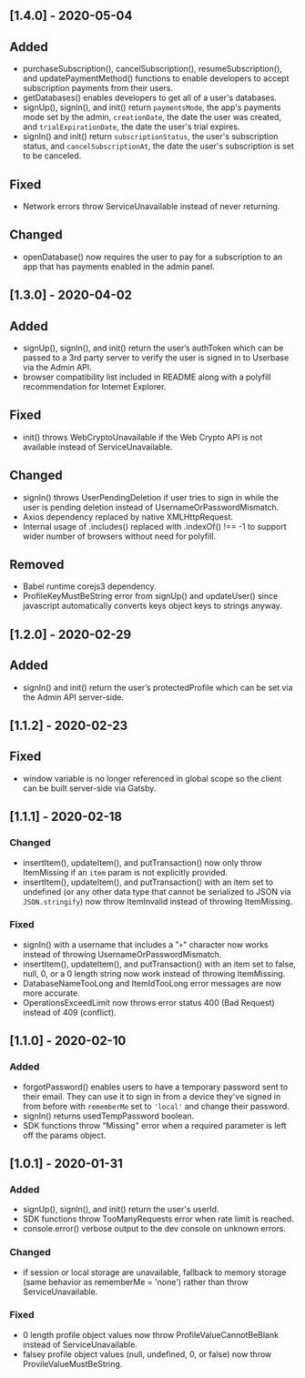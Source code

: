 ## [1.4.0] - 2020-05-04
## Added
- purchaseSubscription(), cancelSubscription(), resumeSubscription(), and updatePaymentMethod() functions to enable developers to accept subscription payments from their users.
- getDatabases() enables developers to get all of a user's databases.
- signUp(), signIn(), and init() return `paymentsMode`, the app's payments mode set by the admin, `creationDate`, the date the user was created, and `trialExpirationDate`, the date the user's trial expires.
- signIn() and init() return `subscriptionStatus`, the user's subscription status, and `cancelSubscriptionAt`, the date the user's subscription is set to be canceled.

## Fixed
- Network errors throw ServiceUnavailable instead of never returning.

## Changed
- openDatabase() now requires the user to pay for a subscription to an app that has payments enabled in the admin panel.

## [1.3.0] - 2020-04-02
## Added
- signUp(), signIn(), and init() return the user’s authToken which can be passed to a 3rd party server to verify the user is signed in to Userbase via the Admin API.
- browser compatibility list included in README along with a polyfill recommendation for Internet Explorer.

## Fixed
- init() throws WebCryptoUnavailable if the Web Crypto API is not available instead of ServiceUnavailable.

## Changed
- signIn() throws UserPendingDeletion if user tries to sign in while the user is pending deletion instead of UsernameOrPasswordMismatch.
- Axios dependency replaced by native XMLHttpRequest.
- Internal usage of .includes() replaced with .indexOf() !== -1 to support wider number of browsers without need for polyfill.

## Removed
- Babel runtime corejs3 dependency.
- ProfileKeyMustBeString error from signUp() and updateUser() since javascript automatically converts keys object keys to strings anyway.

## [1.2.0] - 2020-02-29
## Added
- signIn() and init() return the user’s protectedProfile which can be set via the Admin API server-side.

## [1.1.2] - 2020-02-23
## Fixed
- window variable is no longer referenced in global scope so the client can be built server-side via Gatsby.

## [1.1.1] - 2020-02-18
### Changed
- insertItem(), updateItem(), and putTransaction() now only throw ItemMissing if an `item` param is not explicitly provided.
- insertItem(), updateItem(), and putTransaction() with an item set to undefined (or any other data type that cannot be serialized to JSON via `JSON.stringify`) now throw ItemInvalid instead of throwing ItemMissing.

### Fixed
- signIn() with a username that includes a "`+`" character now works instead of throwing UsernameOrPasswordMismatch.
- insertItem(), updateItem(), and putTransaction() with an item set to false, null, 0, or a 0 length string now work instead of throwing ItemMissing.
- DatabaseNameTooLong and ItemIdTooLong error messages are now more accurate.
- OperationsExceedLimit now throws error status 400 (Bad Request) instead of 409 (conflict).


## [1.1.0] - 2020-02-10
### Added
- forgotPassword() enables users to have a temporary password sent to their email. They can use it to sign in from a device they've signed in from before with `rememberMe` set to `'local'` and change their password.
- signIn() returns usedTempPassword boolean.
- SDK functions throw "Missing" error when a required parameter is left off the params object.

## [1.0.1] - 2020-01-31
### Added
- signUp(), signIn(), and init() return the user's userId.
- SDK functions throw TooManyRequests error when rate limit is reached.
- console.error() verbose output to the dev console on unknown errors.

### Changed
- if session or local storage are unavailable, fallback to memory storage (same behavior as rememberMe = 'none') rather than throw ServiceUnavailable.

### Fixed
- 0 length profile object values now throw ProfileValueCannotBeBlank instead of ServiceUnavailable.
- falsey profile object values (null, undefined, 0, or false) now throw ProvileValueMustBeString.
